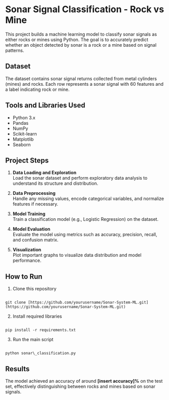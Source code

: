 
# Sonar Signal Classification - Rock vs Mine

This project builds a machine learning model to classify sonar signals as either rocks or mines using Python. The goal is to accurately predict whether an object detected by sonar is a rock or a mine based on signal patterns.

## Dataset

The dataset contains sonar signal returns collected from metal cylinders (mines) and rocks. Each row represents a sonar signal with 60 features and a label indicating rock or mine.

## Tools and Libraries Used

- Python 3.x  
- Pandas  
- NumPy  
- Scikit-learn  
- Matplotlib  
- Seaborn  

## Project Steps

1. **Data Loading and Exploration**  
   Load the sonar dataset and perform exploratory data analysis to understand its structure and distribution.

2. **Data Preprocessing**  
   Handle any missing values, encode categorical variables, and normalize features if necessary.

3. **Model Training**  
   Train a classification model (e.g., Logistic Regression) on the dataset.

4. **Model Evaluation**  
   Evaluate the model using metrics such as accuracy, precision, recall, and confusion matrix.

5. **Visualization**  
   Plot important graphs to visualize data distribution and model performance.

## How to Run

1. Clone this repository  
```

git clone [https://github.com/yourusername/Sonar-System-ML.git](https://github.com/yourusername/Sonar-System-ML.git)

```

2. Install required libraries  
```

pip install -r requirements.txt

```

3. Run the main script  
```

python sonar\_classification.py

```

## Results

The model achieved an accuracy of around **[insert accuracy]%** on the test set, effectively distinguishing between rocks and mines based on sonar signals.
